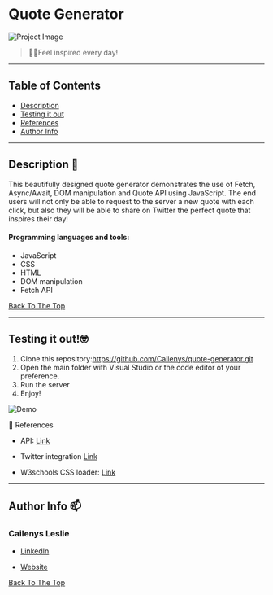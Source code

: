 # Quote Generator
![Project Image](https://cailenysleslie.com/wp-content/uploads/2022/10/Quote-project-image.jpg)

> 💁‍♀️Feel inspired every day!

---

## Table of Contents

- [Description](#description)
- [Testing it out](#testing-it-out)
- [References](#references)
- [Author Info](#author-info)

---

## Description 📝

This beautifully designed quote generator demonstrates the use of Fetch, Async/Await,  DOM manipulation and Quote API using JavaScript.  The end users will not only be able to request to the server a new quote with each click, but also they will be able to share on Twitter the perfect quote that inspires their day!

#### Programming languages and tools:

- JavaScript
- CSS
- HTML
- DOM manipulation
- Fetch API


[Back To The Top](#Quote-Generator)

---

## Testing it out!🤓

1. Clone this repository:https://github.com/Cailenys/quote-generator.git
2. Open the main folder with Visual Studio or the code editor of your preference.
3. Run the server
4. Enjoy!

![Demo](https://cailenysleslie.com/wp-content/uploads/2022/10/Quote-generator-gif.gif)

📖 References

- API: [Link](https://jacintodesign.github.io/quotes-api/data/quotes.json)

- Twitter integration [Link](https://twitter.com/intent/tweet)

- W3schools CSS loader: [Link](https://www.w3schools.com/howto/howto_css_loader.asp)

---

## Author Info 📫 

### Cailenys Leslie

- [LinkedIn](https://www.linkedin.com/in/cailenysleslie/)

- [Website](https://cailenysleslie.com/)

[Back To The Top](#Quote-Generator)




